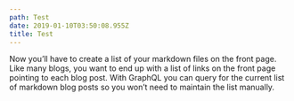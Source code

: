 ```yaml
---
path: Test
date: 2019-01-10T03:50:08.955Z
title: Test
---
```

Now you’ll have to create a list of your markdown files on the front page. Like many blogs, you want to end up with a list of links on the front page pointing to each blog post. With GraphQL you can query for the current list of markdown blog posts so you won’t need to maintain the list manually.

